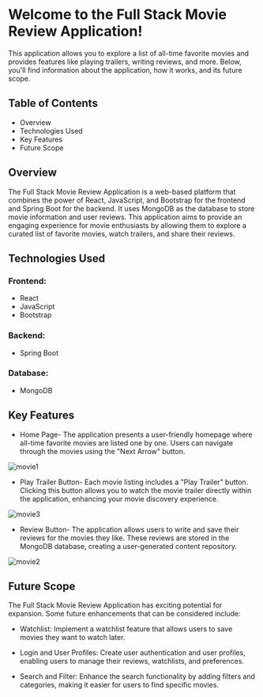 # Welcome to the Full Stack Movie Review Application! 
This application allows you to explore a list of all-time favorite movies and provides features like playing trailers, writing reviews, and more. Below, you'll find information about the application, how it works, and its future scope.

## Table of Contents
- Overview
- Technologies Used
- Key Features
- Future Scope
  
## Overview
The Full Stack Movie Review Application is a web-based platform that combines the power of React, JavaScript, and Bootstrap for the frontend and Spring Boot for the backend. It uses MongoDB as the database to store movie information and user reviews. This application aims to provide an engaging experience for movie enthusiasts by allowing them to explore a curated list of favorite movies, watch trailers, and share their reviews.

## Technologies Used
### Frontend:

- React
- JavaScript
- Bootstrap
  
### Backend:

- Spring Boot
  
### Database:

- MongoDB
  
## Key Features
- Home Page- The application presents a user-friendly homepage where all-time favorite movies are listed one by one. Users can navigate through the movies using the "Next Arrow" button.
  
![movie1](https://github.com/ishita0901/Movie-Lounge/assets/85539833/954d1670-2ff8-4d65-8df8-cc636651085d)

-  Play Trailer Button- Each movie listing includes a "Play Trailer" button. Clicking this button allows you to watch the movie trailer directly within the application, enhancing your movie discovery experience.
  
![movie3](https://github.com/ishita0901/Movie-Lounge/assets/85539833/e26378b5-46a2-4a4a-9d77-ea5464ea475b)

- Review Button- The application allows users to write and save their reviews for the movies they like. These reviews are stored in the MongoDB database, creating a user-generated content repository.

 ![movie2](https://github.com/ishita0901/Movie-Lounge/assets/85539833/42f26621-9b4f-42c5-8881-5ddc613aba67)

## Future Scope

The Full Stack Movie Review Application has exciting potential for expansion. Some future enhancements that can be considered include:

- Watchlist: Implement a watchlist feature that allows users to save movies they want to watch later.

- Login and User Profiles: Create user authentication and user profiles, enabling users to manage their reviews, watchlists, and preferences.

- Search and Filter: Enhance the search functionality by adding filters and categories, making it easier for users to find specific movies.
